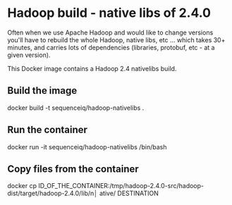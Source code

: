 Hadoop build - native libs of 2.4.0
==============

Often when we use Apache Hadoop and would like to change versions you'll have to rebuild the whole Hadoop, native libs, etc ... which takes 30+ minutes, and carries lots of dependencies (libraries, protobuf, etc - at a given version).

This Docker image contains a Hadoop 2.4 nativelibs build.

## Build the image 
docker build -t sequenceiq/hadoop-nativelibs .

## Run the container
docker run -it sequenceiq/hadoop-nativelibs /bin/bash

## Copy files from the container
docker cp ID_OF_THE_CONTAINER:/tmp/hadoop-2.4.0-src/hadoop-dist/target/hadoop-2.4.0/lib/n│
ative/ DESTINATION

